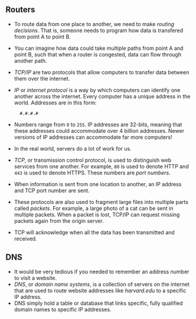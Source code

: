 ## Routers

- To route data from one place to another, we need to make _routing decisions_. That is, someone needs to program how data is transfered from point A to point B.
- You can imagine how data could take multiple paths from point A and point B, such that when a router is congested, data can flow through another path.
- _TCP/IP_ are two protocols that allow computers to transfer data between them over the internet.
- _IP_ or _internet protocol_ is a way by which computers can identify one another across the internet. Every computer has a unique address in the world. Addresses are in this form:

        #.#.#.#

- Numbers range from `0` to `255`. IP addresses are 32-bits, meaning that these addresses could accommodate over 4 billion addresses. Newer versions of IP addresses can accommodate far more computers!
- In the real world, servers do a lot of work for us.
- _TCP_, or transmission control protocol, is used to distinguish web services from one another. For example, `80` is used to denote HTTP and `443` is used to denote HTTPS. These numbers are _port numbers_.
- When information is sent from one location to another, an IP address and TCP port number are sent.
- These protocols are also used to fragment large files into multiple parts called _packets_. For example, a large photo of a cat can be sent in multiple packets. When a packet is lost, TCP/IP can request missing packets again from the origin server.
- TCP will acknowledge when all the data has been transmitted and received.

## DNS

- It would be very tedious if you needed to remember an address number to visit a website.
- _DNS_, or _domain name systems_, is a collection of servers on the internet that are used to route website addresses like _harvard.edu_ to a specific IP address.
- DNS simply hold a table or database that links specific, fully qualified domain names to specific IP addresses.
